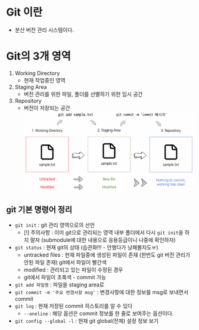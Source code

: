 # Git 이란
- 분산 버전 관리 시스템이다.
# Git의 3개 영역
1. Working Directory
	- 현재 작업중인 영역
2. Staging Area
	- 버전 관리를 위한 파일, 폴더를 선별하기 위한 임시 공간
3. Repository
	- 버전이 저장되는 공간
	![git basic!](../img/240112_1.png)

## git 기본 명령어 정리
- `git init` : git 관리 영역으로의 선언
	- [!] 주의사항 : 이미 git으로 관리되는 영역 내부 폴더에서 다시 `git init`을 하지 말자 (submodule에 대한 내용으로 응용등급이니 나중에 확인하자)
-  `git status` : 현재 git의 상태 (습관화!!! - 안했다가 낭패볼지도ㅠ)
	- untracked files : 현재 파일중에 생성된 파일이 존재 (한번도 git 버전 관리가 안된 파일 존재) git에서 파일이 빨간색
	- modified : 관리되고 있는 파일이 수정된 경우
	- git에서 파일이 초록색 - commit 가능
- `git add 파일명` : 파일을 staging area로
- `git commit -m '주요 변경사항 msg'` : 변경사항에 대한 정보를 msg로 보내면서 commit
- `git log` : 현재 저장된 commit 히스토리를 알 수 있다
	- `--oneline` : 해당 옵션은 commit 정보를 한 줄로 보여주는 옵션이다.
- `git config --global -l` : 현재 git global(전체) 설정 정보 보기